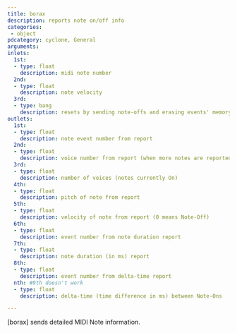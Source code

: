```yaml
---
title: borax
description: reports note on/off info
categories:
 - object
pdcategory: cyclone, General
arguments:
inlets:
  1st:
  - type: float
    description: midi note number
  2nd:
  - type: float
    description: note velocity
  3rd:
  - type: bang
    description: resets by sending note-offs and erasing events' memory
outlets:
  1st:
  - type: float
    description: note event number from report
  2nd:
  - type: float
    description: voice number from report (when more notes are reported)
  3rd:
  - type: float
    description: number of voices (notes currently On)
  4th:
  - type: float
    description: pitch of note from report
  5th:
  - type: float
    description: velocity of note from report (0 means Note-Off)
  6th:
  - type: float
    description: event number from note duration report
  7th:
  - type: float
    description: note duration (in ms) report
  8th:
  - type: float
    description: event number from delta-time report
  nth: #9th doesn't work
  - type: float
    description: delta-time (time difference in ms) between Note-Ons

---
```


[borax] sends detailed MIDI Note information.

